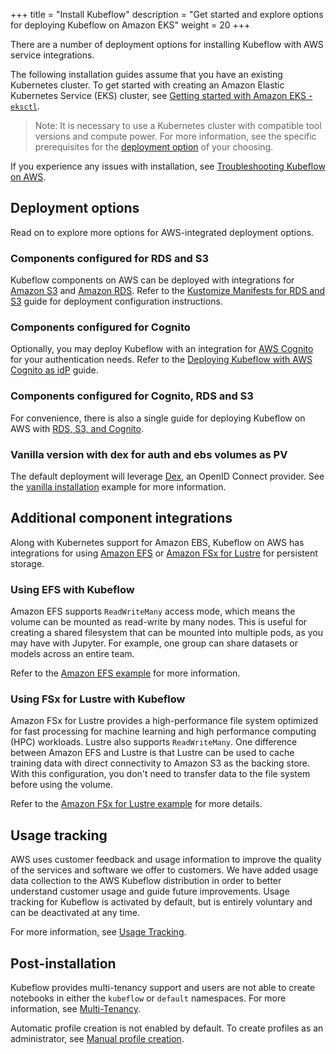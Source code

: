 +++
title = "Install Kubeflow"
description = "Get started and explore options for deploying Kubeflow on Amazon EKS"
weight = 20
+++

There are a number of deployment options for installing Kubeflow with AWS service integrations.

The following installation guides assume that you have an existing Kubernetes cluster. To get started with creating an Amazon Elastic Kubernetes Service (EKS) cluster, see [Getting started with Amazon EKS - `eksctl`](https://docs.aws.amazon.com/eks/latest/userguide/getting-started-eksctl.html). 

> Note: It is necessary to use a Kubernetes cluster with compatible tool versions and compute power. For more information, see the specific prerequisites for the [deployment option](https://github.com/awslabs/kubeflow-manifests/tree/v1.3-branch/distributions/aws/examples) of your choosing.

If you experience any issues with installation, see [Troubleshooting Kubeflow on AWS](/docs/distributions/aws/troubleshooting-aws).

## Deployment options

Read on to explore more options for AWS-integrated deployment options. 

### Components configured for RDS and S3

Kubeflow components on AWS can be deployed with integrations for [Amazon S3](https://aws.amazon.com/s3/) and [Amazon RDS](https://aws.amazon.com/rds/). Refer to the [Kustomize Manifests for RDS and S3](https://github.com/awslabs/kubeflow-manifests/tree/v1.3-branch/distributions/aws/examples/rds-s3) guide for deployment configuration instructions.

### Components configured for Cognito 

Optionally, you may deploy Kubeflow with an integration for [AWS Cognito](https://aws.amazon.com/cognito/) for your authentication needs. Refer to the [Deploying Kubeflow with AWS Cognito as idP](https://github.com/awslabs/kubeflow-manifests/tree/v1.3-branch/distributions/aws/examples/cognito) guide.

### Components configured for Cognito, RDS and S3

For convenience, there is also a single guide for deploying Kubeflow on AWS with [RDS, S3, and Cognito](https://github.com/awslabs/kubeflow-manifests/tree/v1.3-branch/distributions/aws/examples/cognito-rds-s3).

### Vanilla version with dex for auth and ebs volumes as PV

The default deployment will leverage [Dex](https://dexidp.io/), an OpenID Connect provider. See the [vanilla installation](https://github.com/awslabs/kubeflow-manifests/tree/v1.3-branch/distributions/aws/examples/vanilla) example for more information.

## Additional component integrations

Along with Kubernetes support for Amazon EBS, Kubeflow on AWS has integrations for using [Amazon EFS](https://aws.amazon.com/efs/) or [Amazon FSx for Lustre](https://aws.amazon.com/fsx/lustre/) for persistent storage.

### Using EFS with Kubeflow

Amazon EFS supports `ReadWriteMany` access mode, which means the volume can be mounted as read-write by many nodes. This is useful for creating a shared filesystem that can be mounted into multiple pods, as you may have with Jupyter. For example, one group can share datasets or models across an entire team.

Refer to the [Amazon EFS example](https://github.com/awslabs/kubeflow-manifests/tree/v1.3-branch/distributions/aws/examples/storage/efs) for more information.

### Using FSx for Lustre with Kubeflow

Amazon FSx for Lustre provides a high-performance file system optimized for fast processing for machine learning and high performance computing (HPC) workloads.  Lustre also supports `ReadWriteMany`. One difference between Amazon EFS and Lustre is that Lustre can be used to cache training data with direct connectivity to Amazon S3 as the backing store. With this configuration, you don't need to transfer data to the file system before using the volume.

Refer to the [Amazon FSx for Lustre example](https://github.com/awslabs/kubeflow-manifests/tree/v1.3-branch/distributions/aws/examples/storage/fsx-for-lustre) for more details.

## Usage tracking

AWS uses customer feedback and usage information to improve the quality of the services and software we offer to customers. We have added usage data collection to the AWS Kubeflow distribution in order to better understand customer usage and guide future improvements. Usage tracking for Kubeflow is activated by default, but is entirely voluntary and can be deactivated at any time.

For more information, see [Usage Tracking](https://github.com/awslabs/kubeflow-manifests/tree/v1.3-branch/distributions/aws/examples#usage-tracking).

## Post-installation

Kubeflow provides multi-tenancy support and users are not able to create notebooks in either the `kubeflow` or `default` namespaces. For more information, see [Multi-Tenancy](https://www.kubeflow.org/docs/components/multi-tenancy/). 

Automatic profile creation is not enabled by default. To create profiles as an administrator, see [Manual profile creation](https://www.kubeflow.org/docs/components/multi-tenancy/getting-started/#manual-profile-creation).

